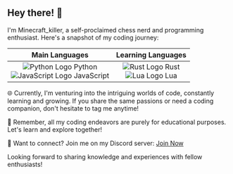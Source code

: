## Hey there! 👋

I'm Minecraft_killer, a self-proclaimed chess nerd and programming enthusiast. Here's a snapshot of my coding journey:

| Main Languages                               | Learning Languages                            |
|:--------------------------------------------:|:--------------------------------------------:|
| ![Python Logo](https://github.com/Minecraftkillir/Minecraftkillir/blob/main/assets/python.png) Python<br> ![JavaScript Logo](https://upload.wikimedia.org/wikipedia/commons/9/99/Unofficial_JavaScript_logo_2.svg) JavaScript | ![Rust Logo](https://www.rust-lang.org/logos/rust-logo-256x256.png) Rust<br> ![Lua Logo](https://upload.wikimedia.org/wikipedia/commons/c/cf/Lua-Logo.svg) Lua |

🌐 Currently, I'm venturing into the intriguing worlds of code, constantly learning and growing. If you share the same passions or need a coding companion, don't hesitate to tag me anytime!

🧠 Remember, all my coding endeavors are purely for educational purposes. Let's learn and explore together!

🏰 Want to connect? Join me on my Discord server: [Join Now](https://discord.gg/AYqrzv82AZ)

Looking forward to sharing knowledge and experiences with fellow enthusiasts!
